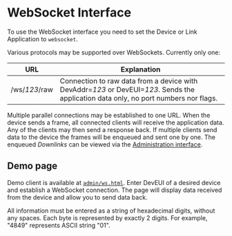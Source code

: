 # WebSocket Interface

To use the WebSocket interface you need to set the Device or Link Application to `websocket`.

Various protocols may be supported over WebSockets. Currently only one:

  URL             | Explanation
 -----------------|--------------------------------------------------------------------
  /ws/*123*/raw   | Connection to raw data from a device with DevAddr=*123* or DevEUI=*123*. Sends the application data only, no port numbers nor flags.

Multiple parallel connections may be established to one URL.
When the device sends a frame, all connected clients will receive the application data.
Any of the clients may then send a response back. If multiple clients send data to
the device the frames will be enqueued and sent one by one. The enqueued *Downlinks*
can be viewed via the [Administration interface](Administration.md).

## Demo page

Demo client is available at [`admin/ws.html`](../priv/admin/ws.html). Enter DevEUI of
a desired device and establish a WebSocket connection. The page will display data
received from the device and allow you to send data back.

All information must be entered as a string of hexadecimal digits, without any spaces.
Each byte is represented by exactly 2 digits. For example, "4849" represents ASCII string "01".
